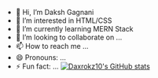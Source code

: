 - 👋 Hi, I’m Daksh Gagnani
- 👀 I’m interested in HTML/CSS
- 🌱 I’m currently learning MERN Stack
- 💞️ I’m looking to collaborate on ...
- 📫 How to reach me ...
- 😄 Pronouns: ...
- ⚡ Fun fact: ...
[![Daxrokz10's GitHub stats](https://github-readme-stats.vercel.app/api?username=Daxrokz10)](https://github.com/anuraghazra/github-readme-stats)
<!---
Daxrokz10/Daxrokz10 is a ✨ special ✨ repository because its `README.md` (this file) appears on your GitHub profile.
You can click the Preview link to take a look at your changes.
--->
